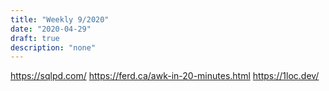 ```yaml
---
title: "Weekly 9/2020"
date: "2020-04-29"
draft: true
description: "none"
---
```


https://sqlpd.com/
https://ferd.ca/awk-in-20-minutes.html
https://1loc.dev/
